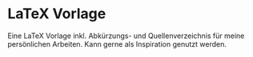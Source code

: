 # LaTeX Vorlage
Eine LaTeX Vorlage inkl. Abkürzungs- und Quellenverzeichnis für meine persönlichen Arbeiten. Kann gerne als Inspiration genutzt werden.